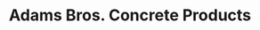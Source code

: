 ---
title: "Adams Bros. Concrete Products"
url: /norwich/adams-bros-concrete-products/
shop: trade
---